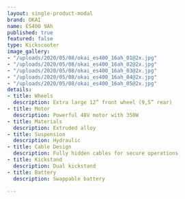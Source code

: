 ```yaml
---
layout: single-product-modal
brand: OKAI
name: ES400 9Ah
published: true
featured: false
type: Kickscooter
image_gallery:
- "/uploads/2020/05/08/okai_es400_16ah_01@2x.jpg"
- "/uploads/2020/05/08/okai_es400_16ah_02@2x.jpg"
- "/uploads/2020/05/08/okai_es400_16ah_03@2x.jpg"
- "/uploads/2020/05/08/okai_es400_16ah_04@2x.jpg"
- "/uploads/2020/05/08/okai_es400_16ah_05@2x.jpg"
details:
- title: Wheels
  description: Extra large 12” front wheel (9,5” rear)
- title: Motor
  description: Powerful 48V motor with 350W
- title: Materials
  description: Extruded alloy
- title: Suspension
  description: Hydraulic
- title: Cable Design
  description: Fully hidden cables for secure operations
- title: Kickstand
  description: Dual kickstand
- title: Battery
  description: Swappable battery

---
```

